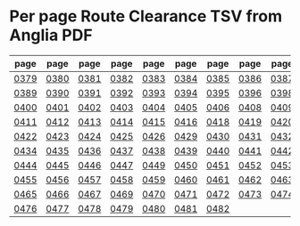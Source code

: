 # Per page Route Clearance TSV from Anglia PDF

|page|page|page|page|page|page|page|page|page|page|
|----|----|----|----|----|----|----|----|----|----|
|[0379](tsv/pg_0379.tsv)|[0380](tsv/pg_0380.tsv)|[0381](tsv/pg_0381.tsv)|[0382](tsv/pg_0382.tsv)|[0383](tsv/pg_0383.tsv)|[0384](tsv/pg_0384.tsv)|[0385](tsv/pg_0385.tsv)|[0386](tsv/pg_0386.tsv)|[0387](tsv/pg_0387.tsv)|[0388](tsv/pg_0388.tsv)|
|[0389](tsv/pg_0389.tsv)|[0390](tsv/pg_0390.tsv)|[0391](tsv/pg_0391.tsv)|[0392](tsv/pg_0392.tsv)|[0393](tsv/pg_0393.tsv)|[0394](tsv/pg_0394.tsv)|[0395](tsv/pg_0395.tsv)|[0396](tsv/pg_0396.tsv)|[0398](tsv/pg_0398.tsv)|[0399](tsv/pg_0399.tsv)|
|[0400](tsv/pg_0400.tsv)|[0401](tsv/pg_0401.tsv)|[0402](tsv/pg_0402.tsv)|[0403](tsv/pg_0403.tsv)|[0404](tsv/pg_0404.tsv)|[0405](tsv/pg_0405.tsv)|[0406](tsv/pg_0406.tsv)|[0408](tsv/pg_0408.tsv)|[0409](tsv/pg_0409.tsv)|[0410](tsv/pg_0410.tsv)|
|[0411](tsv/pg_0411.tsv)|[0412](tsv/pg_0412.tsv)|[0413](tsv/pg_0413.tsv)|[0414](tsv/pg_0414.tsv)|[0415](tsv/pg_0415.tsv)|[0416](tsv/pg_0416.tsv)|[0418](tsv/pg_0418.tsv)|[0419](tsv/pg_0419.tsv)|[0420](tsv/pg_0420.tsv)|[0421](tsv/pg_0421.tsv)|
|[0422](tsv/pg_0422.tsv)|[0423](tsv/pg_0423.tsv)|[0424](tsv/pg_0424.tsv)|[0425](tsv/pg_0425.tsv)|[0426](tsv/pg_0426.tsv)|[0429](tsv/pg_0429.tsv)|[0430](tsv/pg_0430.tsv)|[0431](tsv/pg_0431.tsv)|[0432](tsv/pg_0432.tsv)|[0433](tsv/pg_0433.tsv)|
|[0434](tsv/pg_0434.tsv)|[0435](tsv/pg_0435.tsv)|[0436](tsv/pg_0436.tsv)|[0437](tsv/pg_0437.tsv)|[0438](tsv/pg_0438.tsv)|[0439](tsv/pg_0439.tsv)|[0440](tsv/pg_0440.tsv)|[0441](tsv/pg_0441.tsv)|[0442](tsv/pg_0442.tsv)|[0443](tsv/pg_0443.tsv)|
|[0444](tsv/pg_0444.tsv)|[0445](tsv/pg_0445.tsv)|[0446](tsv/pg_0446.tsv)|[0447](tsv/pg_0447.tsv)|[0449](tsv/pg_0449.tsv)|[0450](tsv/pg_0450.tsv)|[0451](tsv/pg_0451.tsv)|[0452](tsv/pg_0452.tsv)|[0453](tsv/pg_0453.tsv)|[0454](tsv/pg_0454.tsv)|
|[0455](tsv/pg_0455.tsv)|[0456](tsv/pg_0456.tsv)|[0457](tsv/pg_0457.tsv)|[0458](tsv/pg_0458.tsv)|[0459](tsv/pg_0459.tsv)|[0460](tsv/pg_0460.tsv)|[0461](tsv/pg_0461.tsv)|[0462](tsv/pg_0462.tsv)|[0463](tsv/pg_0463.tsv)|[0464](tsv/pg_0464.tsv)|
|[0465](tsv/pg_0465.tsv)|[0466](tsv/pg_0466.tsv)|[0467](tsv/pg_0467.tsv)|[0469](tsv/pg_0469.tsv)|[0470](tsv/pg_0470.tsv)|[0471](tsv/pg_0471.tsv)|[0472](tsv/pg_0472.tsv)|[0473](tsv/pg_0473.tsv)|[0474](tsv/pg_0474.tsv)|[0475](tsv/pg_0475.tsv)|
|[0476](tsv/pg_0476.tsv)|[0477](tsv/pg_0477.tsv)|[0478](tsv/pg_0478.tsv)|[0479](tsv/pg_0479.tsv)|[0480](tsv/pg_0480.tsv)|[0481](tsv/pg_0481.tsv)|[0482](tsv/pg_0482.tsv)||||
